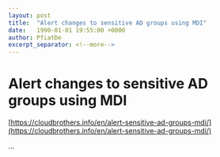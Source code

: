 ```yaml
---
layout: post
title:  "Alert changes to sensitive AD groups using MDI"
date:   1990-01-01 19:55:00 +0000
author: PfiatDe
excerpt_separator: <!--more-->
---
```


# Alert changes to sensitive AD groups using MDI
[https://cloudbrothers.info/en/alert-sensitive-ad-groups-mdi/](https://cloudbrothers.info/en/alert-sensitive-ad-groups-mdi/)

...
<!--more-->
